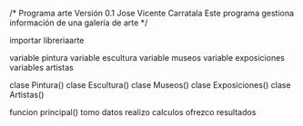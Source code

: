 /*
  Programa arte 
  Versión 0.1 Jose Vicente Carratala
  Este programa gestiona información de una galería de arte
*/

importar libreriaarte

variable pintura
variable escultura
variable museos
variable exposiciones
variables artistas

clase Pintura()
clase Escultura()
clase Museos()
clase Exposiciones()
clase Artistas()

funcion principal()
  tomo datos
  realizo calculos
  ofrezco resultados


